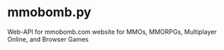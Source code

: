# mmobomb.py
Web-API for mmobomb.com website for MMOs, MMORPGs, Multiplayer Online, and Browser Games
